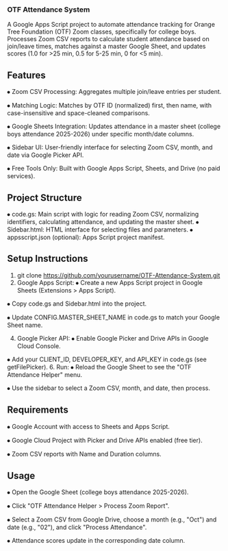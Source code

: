 ### OTF Attendance System
A Google Apps Script project to automate attendance tracking for Orange Tree Foundation (OTF) Zoom classes, specifically for college boys. Processes Zoom CSV reports to calculate student attendance based on join/leave times, matches against a master Google Sheet, and updates scores (1.0 for >25 min, 0.5 for 5-25 min, 0 for <5 min).
## Features
⦁	Zoom CSV Processing: Aggregates multiple join/leave entries per student.

⦁	Matching Logic: Matches by OTF ID (normalized) first, then name, with case-insensitive and space-cleaned comparisons.

⦁	Google Sheets Integration: Updates attendance in a master sheet (college boys attendance 2025-2026) under specific month/date columns.

⦁	Sidebar UI: User-friendly interface for selecting Zoom CSV, month, and date via Google Picker API.

⦁	Free Tools Only: Built with Google Apps Script, Sheets, and Drive (no paid services).

## Project Structure
⦁	code.gs: Main script with logic for reading Zoom CSV, normalizing identifiers, calculating attendance, and updating the master sheet.
⦁	Sidebar.html: HTML interface for selecting files and parameters.
⦁	appsscript.json (optional): Apps Script project manifest.

## Setup Instructions
1.	git clone https://github.com/yourusername/OTF-Attendance-System.git
2.	Google Apps Script:
⦁	Create a new Apps Script project in Google Sheets (Extensions > Apps Script).

⦁	Copy code.gs and Sidebar.html into the project.

⦁	Update CONFIG.MASTER_SHEET_NAME in code.gs to match your Google Sheet name.

4.	Google Picker API:
⦁	Enable Google Picker and Drive APIs in Google Cloud Console.

⦁	Add your CLIENT_ID, DEVELOPER_KEY, and API_KEY in code.gs (see getFilePicker).
6.	Run:
⦁	Reload the Google Sheet to see the "OTF Attendance Helper" menu.

⦁	Use the sidebar to select a Zoom CSV, month, and date, then process.

## Requirements
⦁	Google Account with access to Sheets and Apps Script.

⦁	Google Cloud Project with Picker and Drive APIs enabled (free tier).

⦁	Zoom CSV reports with Name and Duration columns.

## Usage
⦁	Open the Google Sheet (college boys attendance 2025-2026).

⦁	Click "OTF Attendance Helper > Process Zoom Report".

⦁	Select a Zoom CSV from Google Drive, choose a month (e.g., "Oct") and date (e.g., "02"), and click "Process Attendance".

⦁	Attendance scores update in the corresponding date column.
